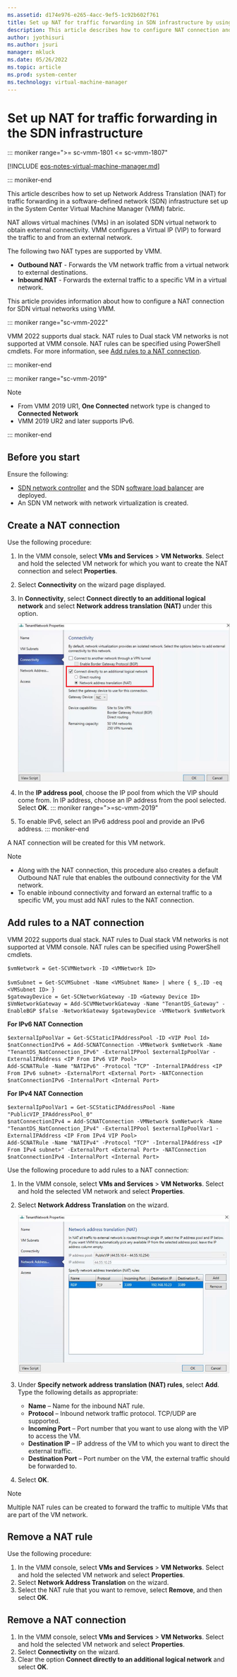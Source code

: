 ```yaml
---
ms.assetid: d174e976-e265-4acc-9ef5-1c92b602f761
title: Set up NAT for traffic forwarding in SDN infrastructure by using VMM.
description: This article describes how to configure NAT connection and NAT rules for traffic forwarding in the SDN infrastructure.
author: jyothisuri
ms.author: jsuri
manager: mkluck
ms.date: 05/26/2022
ms.topic: article
ms.prod: system-center
ms.technology: virtual-machine-manager
---
```


# Set up NAT for traffic forwarding in the SDN infrastructure

::: moniker range=">= sc-vmm-1801 <= sc-vmm-1807"

[!INCLUDE [eos-notes-virtual-machine-manager.md](../includes/eos-notes-virtual-machine-manager.md)]

::: moniker-end

This article describes how to set up Network Address Translation (NAT) for traffic forwarding in a software-defined network (SDN) infrastructure set up in the System Center Virtual Machine Manager (VMM) fabric.

NAT allows virtual machines (VMs) in an isolated SDN virtual network to obtain external connectivity. VMM configures a Virtual IP (VIP) to forward the traffic to and from an external network.

The following two NAT types are supported by VMM.

- **Outbound NAT** - Forwards the VM network traffic from a virtual network to external destinations.
- **Inbound NAT** - Forwards the external traffic to a specific VM in a virtual network.

This article provides information about how to configure a NAT connection for SDN virtual networks using VMM.

::: moniker range="sc-vmm-2022"

VMM 2022 supports dual stack. NAT rules to Dual stack VM networks is not supported at VMM console. NAT rules can be specified using PowerShell cmdlets. For more information, see [Add rules to a NAT connection](#add-rules-to-a-nat-connection).

::: moniker-end

::: moniker range="sc-vmm-2019"

>[!NOTE]
>- From VMM 2019 UR1, **One Connected** network type is changed to **Connected Network**
>- VMM 2019 UR2 and later supports IPv6.

::: moniker-end

## Before you start

Ensure the following:
- [SDN network controller](sdn-controller.md) and the SDN [software load balancer](sdn-slb.md) are deployed.
- An SDN VM network with network virtualization is created.

## Create a NAT connection

Use the following procedure:

1. In the VMM console, select **VMs and Services** > **VM Networks**. Select and hold the selected VM network for which you want to create the NAT connection and select **Properties**.
2. Select **Connectivity** on the wizard page displayed.

3. In **Connectivity**, select **Connect directly to an additional logical network** and select **Network address translation (NAT)** under this option.

    ![Screenshot of nat connection.](media/sdn-nat/create-connection-directly.png)

4. In the **IP address pool**, choose the IP pool from which the VIP should come from. In IP address, choose an IP address from the pool selected. Select **OK**.
::: moniker range=">=sc-vmm-2019"
5. To enable IPv6, select an IPv6 address pool and provide an IPv6 address.
::: moniker-end

A NAT connection will be created for this VM network.

> [!NOTE]
> - Along with the NAT connection, this procedure also creates  a default Outbound NAT rule that enables the outbound connectivity for the VM network.
> - To enable inbound connectivity and forward an external traffic to a specific VM, you must add NAT rules to the NAT connection.

## Add rules to a NAT connection

VMM 2022 supports dual stack. NAT rules to Dual stack VM networks is not supported at VMM console. NAT rules can be specified using PowerShell cmdlets.

```
$vmNetwork = Get-SCVMNetwork -ID <VMNetwork ID>

$vmSubnet = Get-SCVMSubnet -Name <VMSubnet Name> | where { $_.ID -eq <VMSubnet ID> }
$gatewayDevice = Get-SCNetworkGateway -ID <Gateway Device ID>
$VmNetworkGateway = Add-SCVMNetworkGateway -Name "TenantDS_Gateway" -EnableBGP $false -NetworkGateway $gatewayDevice -VMNetwork $vmNetwork
```

**For IPv6 NAT Connection**

```
$externalIpPoolVar = Get-SCStaticIPAddressPool -ID <VIP Pool Id>
$natConnectionIPv6 = Add-SCNATConnection -VMNetwork $vmNetwork -Name "TenantDS_NatConnection_IPv6" -ExternalIPPool $externalIpPoolVar -ExternalIPAddress <IP From IPv6 VIP Pool>
Add-SCNATRule -Name "NATIPv6" -Protocol "TCP" -InternalIPAddress <IP From IPv6 subnet> -ExternalPort <External Port> -NATConnection $natConnectionIPv6 -InternalPort <Internal Port>
```

**For IPv4 NAT Connection**

```
$externalIpPoolVar1 = Get-SCStaticIPAddressPool -Name "PublicVIP_IPAddressPool_0"
$natConnectionIPv4 = Add-SCNATConnection -VMNetwork $vmNetwork -Name "TenantDS_NatConnection_IPv4" -ExternalIPPool $externalIpPoolVar1 -ExternalIPAddress <IP From IPv4 VIP Pool>
Add-SCNATRule -Name "NATIPv4" -Protocol "TCP" -InternalIPAddress <IP From IPv4 subnet>" -ExternalPort <External Port> -NATConnection $natConnectionIPv4 -InternalPort <Internal Port>
```

Use the following procedure to add rules to a NAT connection:

1.	In the VMM console, select **VMs and Services** > **VM Networks**. Select and hold the selected VM network and select **Properties**.
2.	Select **Network Address Translation** on the wizard.

    ![Screenshot of nat rules.](media/sdn-nat/nat-rules.png)
3.	Under **Specify network address translation (NAT) rules**, select **Add**.
Type the following details as appropriate:

    - **Name** – Name for the inbound NAT rule.
    -	**Protocol** – Inbound network traffic protocol. TCP/UDP are supported.
    -	**Incoming Port** – Port number that you want to use along with the VIP to access the VM.
    -	**Destination IP** – IP address of the VM to which you want to direct the external traffic.
    -	**Destination Port** – Port number on the VM, the external traffic should be forwarded to.
4.	Select **OK**.

>[!NOTE]
> Multiple NAT rules can be created to forward the traffic to multiple VMs that are part of the VM network.

## Remove a NAT rule
Use the following procedure:

1.	In the VMM console, select **VMs and Services** > **VM Networks**. Select and hold the selected VM network and select **Properties**.
2.	Select **Network Address Translation** on the wizard.
3. Select the NAT rule that you want to remove, select **Remove**, and then select **OK**.

## Remove a NAT connection
1.	In the VMM console, select **VMs and Services** > **VM Networks**. Select and hold the selected VM network and select **Properties**.
2. Select **Connectivity** on the wizard.
3. Clear the option **Connect directly to an additional logical network** and select **OK**.
